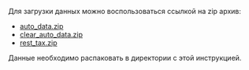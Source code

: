 Для загрузки данных можно воспользоваться ссылкой на zip архив:              
 + [auto_data.zip](https://disk.yandex.ru/d/C8_PstR4WyeZzA "Загрузка zip архива с Яндекс диска")
 + [clear_auto_data.zip](https://disk.yandex.ru/d/Etj6D6P2JE2xhw "Загрузка zip архива с Яндекс диска")
 + [rest_tax.zip](https://disk.yandex.ru/d/5Yw6J9LiEfI3ig "Загрузка zip архива с Яндекс диска")

Данные необходимо распаковать в директории с этой инструкцией.